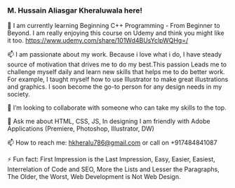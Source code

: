 ### M. Hussain Aliasgar Kheraluwala here!
<!--
**hussain10257/hussain10257** is a ✨ _special_ ✨ repository because its `README.md` (this file) appears on your GitHub profile.

Here are some ideas to get you started:

- 🔭 I’m currently working on 
- 🌱 I’m currently learning https://www.udemy.com/share/101Wd4BUsYclpWQHg=/
- 👯 I’m looking to collaborate on ...
- 🤔 I’m looking for help with ...
- 💬 Ask me about ...
- 📫 How to reach me: ...
- 😄 Pronouns: ...
- ⚡ Fun fact: ...
-->
🌱 I am currently learning Beginning C++ Programming - From Beginner to Beyond. I am really enjoying this course on Udemy and think you might like it too. 
    https://www.udemy.com/share/101Wd4BUsYclpWQHg=/

📫 I am passionate about my work. Because i love what i do, I have steady source of motivation that drives me to do my best.This passion Leads me to challenge myself daily and learn new skills that helps me to do better work. For example, I taught myself how to use Illustrator to make great illustrations and graphics. I soon become the go-to person for any design needs in my society.

👯 I’m looking to collaborate with someone who can take my skills to the top. 

💬 Ask me about HTML, CSS, JS, In designing I am friendly with Adobe Applications (Premiere, Photoshop, Illustrator, DW)

📫 How to reach me: hkheralu786@gmail.com or call on +917484841087

⚡ Fun fact: First Impression is the Last Impression, Easy, Easier, Easiest, Interrelation of Code and SEO,  More the Lists and  Lesser the Paragraphs,  The Older, the Worst,  Web Development is Not Web Design.
